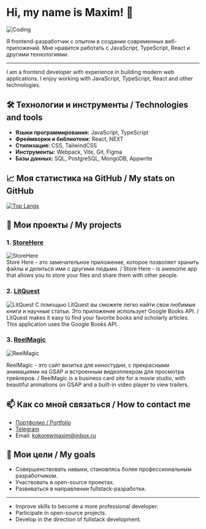 # Hi, my name is Maxim! 👋

![Coding](https://media2.giphy.com/media/v1.Y2lkPTc5MGI3NjExOHVncG9iemV0c2V0MXlzaGQyZm5hZDFrdmc1Y3R6bXpiNzgyc2F0cSZlcD12MV9pbnRlcm5hbF9naWZfYnlfaWQmY3Q9cw/dxODB9UE879RDqAh3o/giphy.gif)

Я frontend-разработчик с опытом в создании современных веб-приложений. Мне нравится работать с JavaScript, TypeScript, React и другими технологиями.

---

I am a frontend developer with experience in building modern web applications. I enjoy working with JavaScript, TypeScript, React and other technologies.

## 🛠️ Технологии и инструменты / Technologies and tools

- **Языки программирования:** JavaScript, TypeScript
- **Фреймворки и библиотеки:** React, NEXT
- **Стилизация:** CSS, TailwindCSS
- **Инструменты:** Webpack, Vite, Git, Figma
- **Базы данных:** SQL, PostgreSQL, MongoDB, Appwrite

## 📈 Моя статистика на GitHub / My stats on GitHub

[![Top Langs](https://github-readme-stats.vercel.app/api/top-langs/?username=flybuddyerich)](https://github.com/flybuddyerich/github-readme-stats)

## 🚀 Мои проекты / My projects

### 1. [StoreHere](https://github.com/FlyBuddyErich/store-here)
![StoreHere](https://private-user-images.githubusercontent.com/151380479/398148156-d2b0dd23-b9d2-4ce1-8707-51b0b3bf55b8.png?jwt=eyJhbGciOiJIUzI1NiIsInR5cCI6IkpXVCJ9.eyJpc3MiOiJnaXRodWIuY29tIiwiYXVkIjoicmF3LmdpdGh1YnVzZXJjb250ZW50LmNvbSIsImtleSI6ImtleTUiLCJleHAiOjE3MzkyMTcwODYsIm5iZiI6MTczOTIxNjc4NiwicGF0aCI6Ii8xNTEzODA0NzkvMzk4MTQ4MTU2LWQyYjBkZDIzLWI5ZDItNGNlMS04NzA3LTUxYjBiM2JmNTViOC5wbmc_WC1BbXotQWxnb3JpdGhtPUFXUzQtSE1BQy1TSEEyNTYmWC1BbXotQ3JlZGVudGlhbD1BS0lBVkNPRFlMU0E1M1BRSzRaQSUyRjIwMjUwMjEwJTJGdXMtZWFzdC0xJTJGczMlMkZhd3M0X3JlcXVlc3QmWC1BbXotRGF0ZT0yMDI1MDIxMFQxOTQ2MjZaJlgtQW16LUV4cGlyZXM9MzAwJlgtQW16LVNpZ25hdHVyZT02MmJlNWIzNDAyYzU2ZTI4ODlmMWI1OTI4ODc3YTNmNGMxMWM0MzdlZjcxODgyYmQ5MWI5Nzc5YzZkNjhmMTA0JlgtQW16LVNpZ25lZEhlYWRlcnM9aG9zdCJ9.0JVcxkiZoRmdXDobKy8uj_CYOJY-Jm31OjYpOHkyYSk)  
Store Here - это замечательное приложение, которое позволяет хранить файлы и делиться ими с другими людьми. / Store Here - is awesome app that allows you to store your files and share them with other people.

### 2. [LitQuest](https://github.com/FlyBuddyErich/book-app)
![LitQuest](https://github.com/user-attachments/assets/6aa1c40d-f8cc-4b80-9a72-861b0f26cce0)
С помощью LitQuest вы сможете легко найти свои любимые книги и научные статьи. Это приложение использует Google Books API. / LitQuest makes it easy to find your favorite books and scholarly articles. This application uses the Google Books API. 

### 3. [ReelMagic](https://github.com/FlyBuddyErich/movieProject)
![ReelMagic](https://github.com/user-attachments/assets/fcebb310-ca6b-4ec2-918e-3c9c3ae7e4e8)

ReelMagic - это сайт визитка для киностудии, с прекрасными анимациями на GSAP и встроенным видеоплеером для просмотра трейлеров. / ReelMagic is a business card site for a movie studio, with beautiful animations on GSAP and a built-in video player to view trailers.

## 📫 Как со мной связаться / How to contact me

- [Портфолио / Portfolio](https://portfolio-flybuddyerichs-projects.vercel.app/)
- [Telegram](https://t.me/hopelesshex)
- Email: kokorewmaxim@inbox.ru

## 🎯 Мои цели / My goals

- Совершенствовать навыки, становлясь более профессиональным разработчиком.
- Участвовать в open-source проектах.
- Развиваться в направлении fullstack-разработки.

---
- Improve skills to become a more professional developer.
- Participate in open-source projects.
- Develop in the direction of fullstack development.


